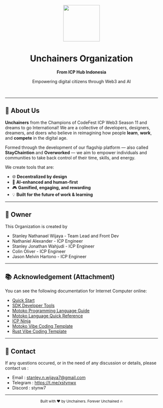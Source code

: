 <div align="center">
  <img src="logo.png" height="120" />
  <h1>Unchainers Organization</h1>
  <p><strong>From ICP Hub Indonesia</strong></p>
  <p>Empowering digital citizens through Web3 and AI</p>
  <br />
</div>

---

## 🚀 About Us

**Unchainers** from the Champions of CodeFest ICP Web3 Season 11 and dreams to go International!
We are a collective of developers, designers, dreamers, and doers who believe in reimagining how people **learn**, **work**, and **compete** in the digital age.

Formed through the development of our flagship platform — also called **StayChaintion** and **Overworked** — we aim to empower individuals and communities to take back control of their time, skills, and energy.

We create tools that are:
- 🌐 **Decentralized by design**
- 🧠 **AI-enhanced and human-first**
- 🎮 **Gamified, engaging, and rewarding**
- 💡 **Built for the future of work & learning**

---

## 👥 Owner

This Organization is created by

<ul>
<li>Stanley Nathanael Wijaya - Team Lead and Front Dev</li>
<li>Nathaniel Alexander - ICP Engineer</li>
<li>Stanley Jonathan Wahjudi - ICP Engineer</li>
<li>Colin Oliver - ICP Engineer</li>
<li>Jason Melvin Hartono - ICP Engineer</li>
</ul>

---

## 📚 Acknowledgement (Attachment)

You can see the following documentation for Internet Computer online:

- [Quick Start](https://internetcomputer.org/docs/current/developer-docs/setup/deploy-locally)
- [SDK Developer Tools](https://internetcomputer.org/docs/current/developer-docs/setup/install)
- [Motoko Programming Language Guide](https://internetcomputer.org/docs/current/motoko/main/motoko)
- [Motoko Language Quick Reference](https://internetcomputer.org/docs/current/motoko/main/language-manual)
- [ICP Ninja](https://icp.ninja/)
- [Motoko Vibe Coding Template](https://github.com/pt-icp-hub/IC-Vibe-Coding-Template-Motoko)
- [Rust Vibe Coding Template](https://github.com/pt-icp-hub/IC-Vibe-Coding-Template-Rust)

---

## 📧 Contact

If any questions occured, or in the need of any discussion or details,
please contact us :

- Email : stanley.n.wijaya7@gmail.com
- Telegram : https://t.me/xstynwx
- Discord : stynw7

---

<div align="center">
  <sub>Built with ❤️ by Unchainers. Forever Unchained 🔥</sub>
</div>
